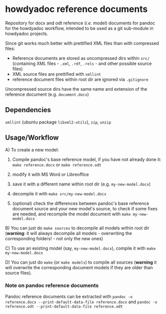 # howdyadoc reference documents

Repository for docx and odt reference (*i.e.* model) documents for pandoc for the howdyadoc workflow, intended to be used as a git sub-module in howdyadoc projects.

Since git works much better with prettified XML files than with compressed files:

  - Reference documents are stored as uncompressed dirs within `src/` (containing   XML files - `.xml`, `.rdf`, `.rels` - and other possible source files)
  - XML source files are prettified with `xmllint`
  - reference document files within root dir are ignored via `.gitignore`

Uncompressed source dirs have the same name and extension of the reference document (e.g. `document.docx`)

## Dependencies

`xmllint` (ubuntu package `libxml2-utils`), `zip`, `unzip`

## Usage/Workflow

A) To create a new model:

  1. Compile pandoc's base reference model, if you have not already done it: `make reference.docx` or `make reference.odt`

  2. modify it with MS Word or Libreoffice

  3. save it with a different name within root dir (e.g. `my-new-model.docx`)

  4. decompile it with `make src/my-new-model.docx`

  5. (optional) check the differences between pandoc's base reference document source and your new model's source, to check if some fixes are needed, and recompile the model document with `make my-new-model.docx`

B) You can just do `make sources` to decompile all models within root dir (**warning**: it will always decompile all models - overwriting the corresponding folders! - not only the new ones)

C) To use an existing model (say, `my-new-model.docx`), compile it with `make my-new-model.docx`

D) You can just do `make` (or `make models`) to compile all sources (**warning** it will overwrite the corresponding document models if they are older than source files).

### Note on pandoc reference documents

Pandoc reference documents can be extracted with `pandoc -o reference.docx --print-default-data-file reference.docx` and `pandoc -o reference.odt --print-default-data-file reference.odt`
